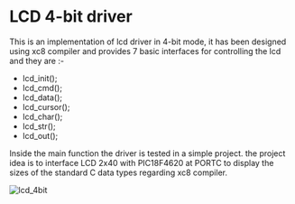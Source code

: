 # LCD 4-bit driver
This is an implementation of lcd driver in 4-bit mode, it has been designed using xc8 compiler and provides 7 basic interfaces for controlling the lcd and they are :- 
 * lcd_init();
 * lcd_cmd();
 * lcd_data();
 * lcd_cursor();
 * lcd_char();
 * lcd_str();
 * lcd_out();
   
Inside the main function the driver is tested in a simple project. the project idea is to interface LCD 2x40 with PIC18F4620 at PORTC to display the sizes of the standard C data types regarding xc8 compiler.

![lcd_4bit](https://github.com/mfc0d1ng/lcd_4bit_driver_by_xc8_compiler/assets/131618380/50776281-f682-4721-a191-d18ef6ec2f3e)

